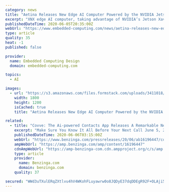 ```yaml
---
category: news
title: "Aetina Releases New Edge AI Computer Powered by the NVIDIA Jetson Platform"
excerpt: "XNX edge AI computer, taking advantage of NVIDIA’s Jetson Xavier NX capabilities. This expands its range of edge AI systems built on the Jetson platform."
publishedDateTime: 2020-06-05T20:35:00Z
webUrl: "https://www.embedded-computing.com/news/aetina-releases-new-edge-ai-computer-powered-by-the-nvidia-jetson-platform"
type: article
quality: 35
heat: -1
published: false

provider:
  name: Embedded Computing Design
  domain: embedded-computing.com

topics:
  - AI

images:
  - url: "https://s3.amazonaws.com/files.formstack.com/uploads/3411018/76219803/621145947/76219803_nx_platform_release.jpg"
    width: 1800
    height: 1200
    isCached: true
    title: "Aetina Releases New Edge AI Computer Powered by the NVIDIA Jetson Platform"

related:
  - title: "Covve: The Ai-powered Contacts App Releases A Remarkable New Feature"
    excerpt: "Make Sure You Know It All Before Your Next Call June 5, 2020 – Covve has proudly announced the launch of an exciting new feature for the"
    publishedDateTime: 2020-06-06T03:15:00Z
    webUrl: "https://www.benzinga.com/pressreleases/20/06/ab16196447/covve-the-ai-powered-contacts-app-releases-a-remarkable-new-feature"
    ampWebUrl: "https://amp.benzinga.com/amp/content/16196447"
    cdnAmpWebUrl: "https://amp-benzinga-com.cdn.ampproject.org/c/s/amp.benzinga.com/amp/content/16196447"
    type: article
    provider:
      name: Benzinga.com
      domain: benzinga.com
    quality: 37

secured: "WWd3uTXulERqZXtlvu4hV4WKohFLuyawrw0o8JQDyE37dqDDEgR92F+OLAji5l67+e/QIBAh0LuMKMOZlAVyeumFDKF4W+MNU7Khn3BVsNPMEG0JEQzBUPsfj2GMcxOphSmavivf5u4Wo1nnAvK0cofVuWokIIffyCgNygbDWQ51SLEunATs6IVzNlrHB+7o0i7TB143kVwmhd/BF96r/QSleAQrUX6iwdMNFauXATd3iCDBQBjYYQxp47JW+6iP9XXSX5tP7S84/FxcYl3u6sdpXT+qjbOEnq7NAw9iCGDl3rKBBD69YWDR1MssN47qbrkuuwsmsFzNq3PhPtRBISKawKXnus5Ux+xOv7d436diOHGe7Ya9Ya+P+Enthtd7WeDx4Cebj7y4HpaJy6zwHw1VuEVfaxYjTwikh6a0t524naYijbx/6iBdRXQ5g2mjhhCv7egUYlJRCqMz2kvcNkVFo/zBtA/YhAJY6oSEIuQ=;SkCJsoqPOjcAtqe3av/uaw=="
---
```


